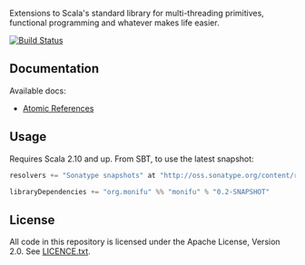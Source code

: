 Extensions to Scala's standard library for multi-threading primitives, functional programming and whatever makes life easier.

[![Build Status](https://travis-ci.org/alexandru/monifu.png?branch=master)](https://travis-ci.org/alexandru/monifu)

## Documentation

Available docs:

* [Atomic References](docs/atomic.md)

## Usage

Requires Scala 2.10 and up. From SBT, to use the latest snapshot:

```scala
resolvers += "Sonatype snapshots" at "http://oss.sonatype.org/content/repositories/snapshots/"

libraryDependencies += "org.monifu" %% "monifu" % "0.2-SNAPSHOT"
```

## License

All code in this repository is licensed under the Apache License, Version 2.0.
See [LICENCE.txt](./LICENSE.txt).